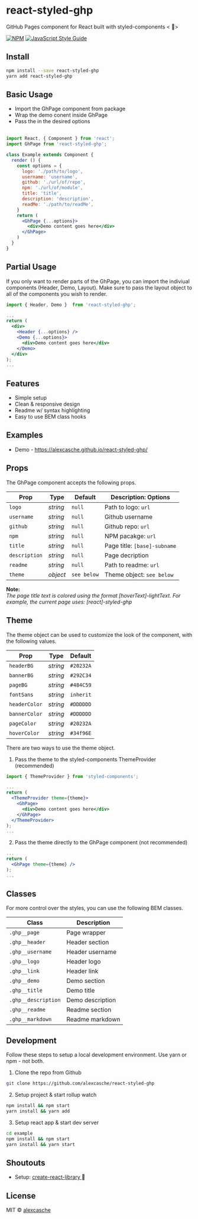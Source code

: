 react-styled-ghp
===============

GitHub Pages component for React built with styled-components < 💅>

[![NPM](https://img.shields.io/npm/v/react-styled-ghp.svg)](https://www.npmjs.com/package/react-styled-ghp) 
[![JavaScript Style Guide](https://img.shields.io/badge/code_style-prettier-ff69b4.svg?style=flat-circle)](https://github.com/prettier/prettier)
<!-- [![Travis](https://img.shields.io/travis/alexcasche/react-styled-ghp.svg)](https://img.shields.io/travis/alexcasche/react-styled-ghp) -->


Install
---------------

```bash
npm install --save react-styled-ghp
yarn add react-styled-ghp
```

Basic Usage
---------------
- Import the GhPage component from package
- Wrap the demo conent inside GhPage
- Pass the in the desired options
<br/><br/>

```jsx
import React, { Component } from 'react';
import GhPage from 'react-styled-ghp';

class Example extends Component {
  render () {
    const options = {
      logo: './path/to/logo',
      username: 'username',
      github: './url/of/repo',
      npm: './url/of/module',
      title: 'title',
      description: 'description',
      readMe: './path/to/readMe',
    }
    return (
      <GhPage {...options}>
        <div>Demo content goes here</div>
      </GhPage>
    )
  }
}
```

Partial Usage
---------------
If you only want to render parts of the GhPage, you can import the indiviual components (Header, Demo, Layout).  Make sure to pass the layout object to all of the components you wish to render.

```jsx
import { Header, Demo }  from 'react-styled-ghp';

...
return (
  <div>
    <Header {...options} />
    <Demo {...options}>
      <div>Demo content goes here</div>
    </Demo>
  </div>
);
...
```



Features
---------------
- Simple setup
- Clean & responsive design
- Readme w/ syntax highlighting
- Easy to use BEM class hooks

Examples
---------------
- Demo - https://alexcasche.github.io/react-styled-ghp/

Props
---------------
The GhPage component accepts the following props.

| Prop              | Type        | Default          |   Description: Options     |
|-------------------|-------------|------------------|----------------------------|
| `logo`            |  _string_   |  `null`          | Path to logo: `url`        |
| `username`        |  _string_   |  `null`          | Github username            |
| `github`          |  _string_   |  `null`          | Github repo: `url`         |
| `npm`             |  _string_   |  `null`          | NPM pacakge: `url`         |
| `title`           |  _string_   |  `null`          | Page title:  `[base]-subname` |
| `description`     |  _string_   |  `null`          | Page decription            |
| `readme`          |  _string_   |  `null`          | Path to readme: `url`      |
| `theme`           |  _object_   |  `see below`     | Theme object: `see below`  |

**Note:**<br />
_The page title text is colored using the format [hoverText]-lightText.  For example, the current page uses: [react]-styled-ghp_

Theme
---------------
The theme object can be used to customize the look of the component, with the following values.

| Prop              | Type        | Default          |
|-------------------|-------------|------------------|
| `headerBG`        |  _string_   |  `#20232A`       |
| `bannerBG`        |  _string_   |  `#292C34`       |
| `pageBG`          |  _string_   |  `#484C59`       |
| `fontSans`        |  _string_   |  `inherit`       |
| `headerColor`     |  _string_   |  `#DDDDDD`       |
| `bannerColor`     |  _string_   |  `#DDDDDD`       |
| `pageColor`       |  _string_   |  `#20232A`       |
| `hoverColor`      |  _string_   |  `#34f96E`       |

There are two ways to use the theme object.
1. Pass the theme to the styled-components ThemeProvider (recommended)

```jsx
import { ThemeProvider } from 'styled-components';

...
return (
  <ThemeProvider theme={theme}>
    <GhPage>
      <div>Demo content goes here</div>
    </GhPage>
  </ThemeProvider>
);
...
```

2. Pass the theme directly to the GhPage component (not recommended)

```jsx
...
return (
  <GhPage theme={theme} />
);
...
```


Classes
---------------
For more control over the styles, you can use the following BEM classes.

| Class                    | Description          |
|--------------------------|----------------------|
| `.ghp__page`             |  Page wrapper        |
| `.ghp__header`           |  Header section      |
| `.ghp__username`         |  Header username     |
| `.ghp__logo`             |  Header logo         |
| `.ghp__link`             |  Header link         |
| `.ghp__demo`             |  Demo section        |
| `.ghp__title`            |  Demo title          |
| `.ghp__description`      |  Demo description    |
| `.ghp__readme`           |  Readme section      |
| `.ghp__markdown`         |  Readme markdown     |


Development
---------------
Follow these steps to setup a local development environment.  Use yarn or npm - not both.
1. Clone the repo from Github

```bash
git clone https://github.com/alexcasche/react-styled-ghp
```

2. Setup project & start rollup watch

```bash
npm install && npm start
yarn install && yarn add
```

3. Setup react app & start dev server

```bash
cd example
npm install && npm start
yarn install && yarn start
```

Shoutouts
---------------
- Setup: [ create-react-library ](https://github.com/transitive-bullshit/create-react-library) 🙌


License
---------------

MIT © [alexcasche](https://github.com/alexcasche)